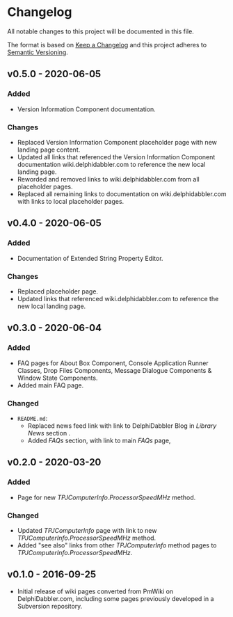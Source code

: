 # Changelog

All notable changes to this project will be documented in this file.

The format is based on [Keep a Changelog](https://keepachangelog.com/en/1.0.0/) and this project adheres to [Semantic Versioning](https://semver.org/spec/v2.0.0.html).

## v0.5.0 - 2020-06-05

### Added

* Version Information Component documentation.

### Changes

* Replaced Version Information Component placeholder page with new landing page content.
* Updated all links that referenced the Version Information Component documentation wiki.delphidabbler.com to reference the new local landing page.
* Reworded and removed links to wiki.delphidabbler.com from all placeholder pages.
* Replaced all remaining links to documentation on wiki.delphidabbler.com with links to local placeholder pages.

## v0.4.0 - 2020-06-05

### Added

* Documentation of Extended String Property Editor.

### Changes

* Replaced placeholder page.
* Updated links that referenced wiki.delphidabbler.com to reference the new local landing page.

## v0.3.0 - 2020-06-04

### Added

* FAQ pages for About Box Component, Console Application Runner Classes, Drop Files Components, Message Dialogue Components & Window State Components.
* Added main FAQ page.

### Changed

* `README.md`:
    * Replaced news feed link with link to DelphiDabbler Blog in _Library News_ section .
    * Added _FAQs_ section, with link to main _FAQs_ page, 

## v0.2.0 - 2020-03-20

### Added

* Page for new _TPJComputerInfo.ProcessorSpeedMHz_ method.

### Changed

* Updated _TPJComputerInfo_ page with link to new _TPJComputerInfo.ProcessorSpeedMHz_ method.
* Added "see also" links from other _TPJComputerInfo_ method pages to _TPJComputerInfo.ProcessorSpeedMHz_.

## v0.1.0 - 2016-09-25

* Initial release of wiki pages converted from PmWiki on DelphiDabbler.com, including some pages previously developed in a Subversion repository.
